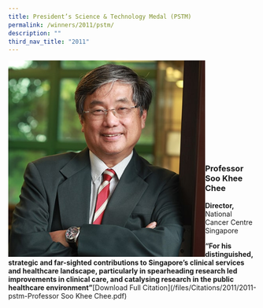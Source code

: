 ```yaml
---
title: President’s Science & Technology Medal (PSTM)
permalink: /winners/2011/pstm/
description: ""
third_nav_title: "2011"
---
```

<img src="/images/Winners/2011/pstm-prof-soo-khee-chee.jpg" alt="Professor Soo Khee Chee" style="width:400px" align="left"/><br><br><br><br><br><br><br><br><br><br><br>

### **Professor Soo Khee Chee**
<b>Director,</b> National Cancer Centre Singapore<br>

<b>“For his distinguished, strategic and far-sighted contributions to Singapore’s clinical services and healthcare landscape, particularly in spearheading research led improvements in clinical care, and catalysing research in the public healthcare environment”</b>[Download Full Citation](/files/Citations/2011/2011-pstm-Professor Soo Khee Chee.pdf)
